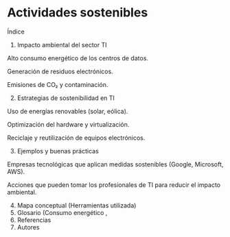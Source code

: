 # Actividades sostenibles

Índice
1. Impacto ambiental del sector TI

Alto consumo energético de los centros de datos.

Generación de residuos electrónicos.

Emisiones de CO₂ y contaminación.

2. Estrategias de sostenibilidad en TI

Uso de energías renovables (solar, eólica).

Optimización del hardware y virtualización.

Reciclaje y reutilización de equipos electrónicos.

3. Ejemplos y buenas prácticas

Empresas tecnológicas que aplican medidas sostenibles (Google, Microsoft, AWS).

Acciones que pueden tomar los profesionales de TI para reducir el impacto ambiental.

4. Mapa conceptual (Herramientas utilizada)
5. Glosario (Consumo energético ,
6. Referencias
7. Autores

